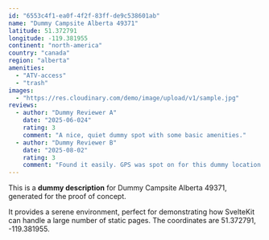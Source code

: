 ```yaml
---
id: "6553c4f1-ea0f-4f2f-83ff-de9c538601ab"
name: "Dummy Campsite Alberta 49371"
latitude: 51.372791
longitude: -119.381955
continent: "north-america"
country: "canada"
region: "alberta"
amenities:
  - "ATV-access"
  - "trash"
images:
  - "https://res.cloudinary.com/demo/image/upload/v1/sample.jpg"
reviews:
  - author: "Dummy Reviewer A"
    date: "2025-06-024"
    rating: 3
    comment: "A nice, quiet dummy spot with some basic amenities."
  - author: "Dummy Reviewer B"
    date: "2025-08-02"
    rating: 3
    comment: "Found it easily. GPS was spot on for this dummy location."
---
```


This is a **dummy description** for Dummy Campsite Alberta 49371, generated for the proof of concept.

It provides a serene environment, perfect for demonstrating how SvelteKit can handle a large number of static pages. The coordinates are 51.372791, -119.381955.
